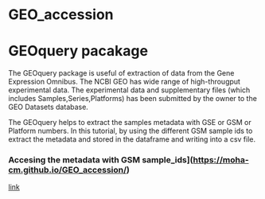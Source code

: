 # GEO_accession

# GEOquery pacakage 
  The GEOquery package is useful of extraction of data from the Gene Expression Omnibus. 
  The NCBI GEO has  wide range of high-througput experimental data. The experimental data and supplementary files (which includes Samples,Series,Platforms) has been submitted  by the owner  to the GEO Datasets database.

  The GEOquery helps to extract the samples metadata with GSE or GSM or Platform numbers.
  In this tutorial, by using the different  GSM sample ids to extract the metadata and stored in the dataframe and writing into a csv file.
  
  ### Accesing the metadata with GSM sample_ids](https://moha-cm.github.io/GEO_accession/)
  [link](https://moha-cm.github.io/GEO_accession/)

  
